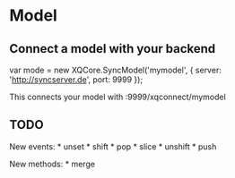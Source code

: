 # Model

## Connect a model with your backend

var mode = new XQCore.SyncModel('mymodel', {
	server: 'http://syncserver.de',
	port: 9999
});

This connects your model with :9999/xqconnect/mymodel

## TODO

New events:
	* unset
	* shift
	* pop
	* slice
	* unshift
	* push

New methods:
	* merge